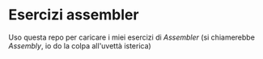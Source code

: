 # Esercizi assembler
Uso questa repo per caricare i miei esercizi di _Assembler_ (si chiamerebbe _Assembly_, io do la colpa all'uvettà isterica)
